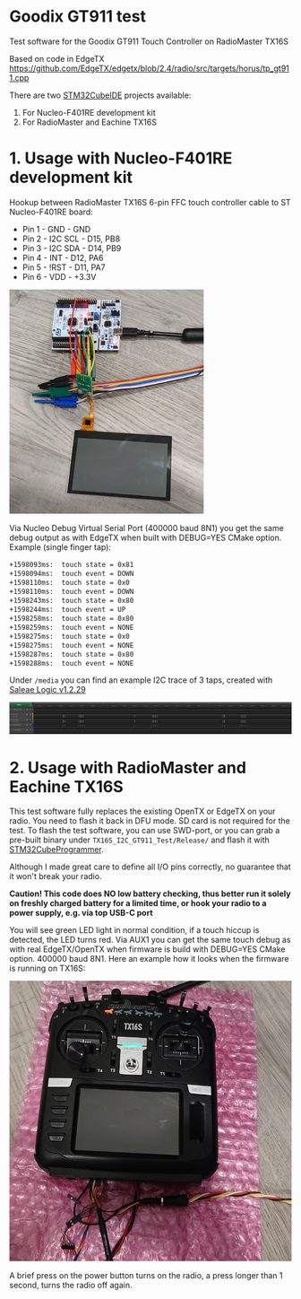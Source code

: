 # Goodix GT911 test

Test software for the Goodix GT911 Touch Controller on RadioMaster TX16S

Based on code in EdgeTX https://github.com/EdgeTX/edgetx/blob/2.4/radio/src/targets/horus/tp_gt911.cpp

There are two [STM32CubeIDE](https://www.st.com/en/development-tools/stm32cubeide.html) projects available:
1. For Nucleo-F401RE development kit
2. For RadioMaster and Eachine TX16S

# 1. Usage with Nucleo-F401RE development kit

Hookup between RadioMaster TX16S 6-pin FFC touch controller cable to ST Nucleo-F401RE board:

* Pin 1 - GND - GND
* Pin 2 - I2C SCL - D15, PB8
* Pin 3 - I2C SDA - D14, PB9
* Pin 4 - INT - D12, PA6
* Pin 5 - !RST - D11, PA7
* Pin 6 - VDD - +3.3V

<img src="media/Nucleo-F401RE_hookup.jpg" height="400px">

Via Nucleo Debug Virtual Serial Port (400000 baud 8N1) you get the same debug output as with EdgeTX when built with DEBUG=YES CMake option. Example (single finger tap):

```
+1598093ms:  touch state = 0x81
+1598094ms:  touch event = DOWN
+1598110ms:  touch state = 0x0
+1598110ms:  touch event = DOWN
+1598243ms:  touch state = 0x80
+1598244ms:  touch event = UP
+1598258ms:  touch state = 0x80
+1598259ms:  touch event = NONE
+1598275ms:  touch state = 0x0
+1598275ms:  touch event = NONE
+1598287ms:  touch state = 0x80
+1598288ms:  touch event = NONE
```

Under `/media` you can find an example I2C trace of 3 taps, created with [Saleae Logic v1.2.29](https://support.saleae.com/logic-software/legacy-software/older-software-releases)

<img src="media/LAtrace_3taps.png">

# 2. Usage with RadioMaster and Eachine TX16S

This test software fully replaces the existing OpenTX or EdgeTX on your radio. You need to flash it back in DFU mode. SD card is not required for the test.
To flash the test software, you can use SWD-port, or you can grab a pre-built binary under `TX16S_I2C_GT911_Test/Release/` and flash it with [STM32CubeProgrammer](https://www.st.com/en/development-tools/stm32cubeprog.html).

Although I made great care to define all I/O pins correctly, no guarantee that it won't break your radio.

**Caution! This code does NO low battery checking, thus better run it solely on freshly charged battery for a limited time, or hook your radio to a power supply, e.g. via top USB-C port**

You will see green LED light in normal condition, if a touch hiccup is detected, the LED turns red. Via AUX1 you can get the same touch debug as with real EdgeTX/OpenTX when firmware is build with DEBUG=YES CMake option. 400000 baud 8N1. Here an example how it looks when the firmware is running on TX16S:

<img src="media/TX16S.jpg" height="500px">

A brief press on the power button turns on the radio, a press longer than 1 second, turns the radio off again.
